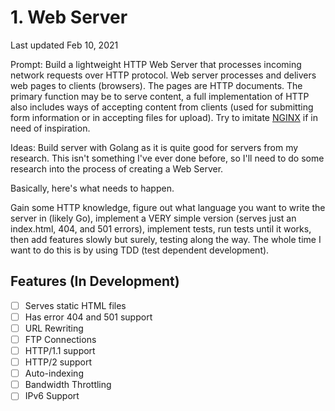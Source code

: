 # 1. Web Server

Last updated Feb 10, 2021

Prompt: Build a lightweight HTTP Web Server that processes incoming network requests over HTTP protocol. Web server processes and delivers web pages to clients (browsers). The pages are HTTP documents. The primary function may be to serve content, a full implementation of HTTP also includes ways of accepting content from clients (used for submitting form information or in accepting files for upload). Try to imitate [NGINX](https://www.nginx.com/) if in need of inspiration.

Ideas: Build server with Golang as it is quite good for servers from my research. This isn't something I've ever done before, so I'll need to do some research into the process of creating a Web Server.

Basically, here's what needs to happen.

Gain some HTTP knowledge, figure out what language you want to write the server in (likely Go), implement a VERY simple version (serves just an index.html, 404, and 501 errors), implement tests, run tests until it works, then add features slowly but surely, testing along the way. The whole time I want to do this is by using TDD (test dependent development).

## Features (In Development)

- [ ] Serves static HTML files
- [ ] Has error 404 and 501 support
- [ ] URL Rewriting
- [ ] FTP Connections
- [ ] HTTP/1.1 support
- [ ] HTTP/2 support
- [ ] Auto-indexing
- [ ] Bandwidth Throttling
- [ ] IPv6 Support
